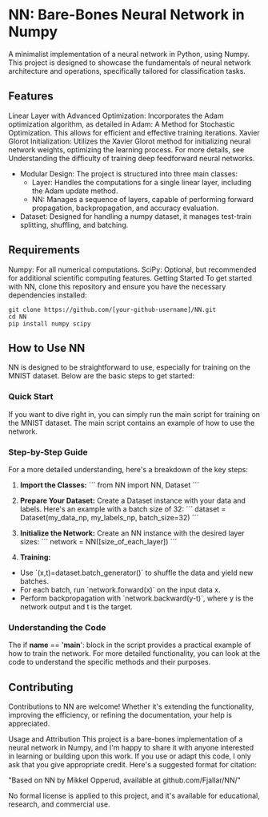 # NN: Bare-Bones Neural Network in Numpy
A minimalist implementation of a neural network in Python, using Numpy. This project is designed to showcase the fundamentals of neural network architecture and operations, specifically tailored for classification tasks.

## Features
Linear Layer with Advanced Optimization: Incorporates the Adam optimization algorithm, as detailed in Adam: A Method for Stochastic Optimization. This allows for efficient and effective training iterations.
Xavier Glorot Initialization: Utilizes the Xavier Glorot method for initializing neural network weights, optimizing the learning process. For more details, see Understanding the difficulty of training deep feedforward neural networks.
* Modular Design: The project is structured into three main classes:
  * Layer: Handles the computations for a single linear layer, including the Adam update method.
  * NN: Manages a sequence of layers, capable of performing forward propagation, backpropagation, and accuracy evaluation.
* Dataset: Designed for handling a numpy dataset, it manages test-train splitting, shuffling, and batching.

## Requirements
Numpy: For all numerical computations.
SciPy: Optional, but recommended for additional scientific computing features.
Getting Started
To get started with NN, clone this repository and ensure you have the necessary dependencies installed:
```
git clone https://github.com/[your-github-username]/NN.git
cd NN
pip install numpy scipy
```

## How to Use NN
NN is designed to be straightforward to use, especially for training on the MNIST dataset. Below are the basic steps to get started:

### Quick Start
If you want to dive right in, you can simply run the main script for training on the MNIST dataset. The main script contains an example of how to use the network.

### Step-by-Step Guide
For a more detailed understanding, here's a breakdown of the key steps:

1. **Import the Classes:**
´´´
from NN import NN, Dataset
´´´

2. **Prepare Your Dataset:**
Create a Dataset instance with your data and labels. Here's an example with a batch size of 32:
´´´
dataset = Dataset(my_data_np, my_labels_np, batch_size=32)
´´´

3. **Initialize the Network:**
Create an NN instance with the desired layer sizes:
´´´
network = NN(\[size_of_each_layer\])
´´´

4. **Training:**
* Use ´(x,t)=dataset.batch_generator()´ to shuffle the data and yield new batches.
* For each batch, run ´network.forward(x)´ on the input data x.
* Perform backpropagation with ´network.backward(y-t)´, where y is the network output and t is the target.

### Understanding the Code
The if __name__ == '__main__': block in the script provides a practical example of how to train the network. For more detailed functionality, you can look at the code to understand the specific methods and their purposes.


## Contributing
Contributions to NN are welcome! Whether it's extending the functionality, improving the efficiency, or refining the documentation, your help is appreciated.

Usage and Attribution
This project is a bare-bones implementation of a neural network in Numpy, and I'm happy to share it with anyone interested in learning or building upon this work. If you use or adapt this code, I only ask that you give appropriate credit. Here's a suggested format for citation:

"Based on NN by Mikkel Opperud, available at github.com/Fjallar/NN/"

No formal license is applied to this project, and it's available for educational, research, and commercial use.
